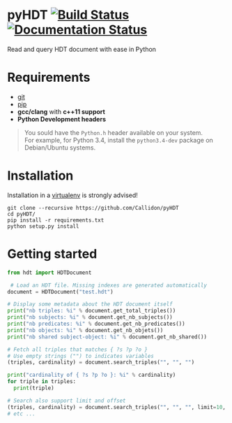 # pyHDT [![Build Status](https://travis-ci.org/Callidon/pyHDT.svg?branch=master)](https://travis-ci.org/Callidon/pyHDT) [![Documentation Status](https://readthedocs.org/projects/pyhdt/badge/?version=latest)](http://pyhdt.readthedocs.io/en/latest/?badge=latest)

Read and query HDT document with ease in Python

# Requirements

* [git](https://git-scm.com/)
* [pip](https://pip.pypa.io/en/stable/)
* **gcc/clang** with **c++11 support**
* **Python Development headers**
> You sould have the `Python.h` header available on your system.   
> For example, for Python 3.4, install the `python3.4-dev` package on Debian/Ubuntu systems.

# Installation

Installation in a [virtualenv](https://virtualenv.pypa.io/en/stable/) is strongly advised!

```
git clone --recursive https://github.com/Callidon/pyHDT
cd pyHDT/
pip install -r requirements.txt
python setup.py install
```

# Getting started

```python
from hdt import HDTDocument

 # Load an HDT file. Missing indexes are generated automatically
document = HDTDocument("test.hdt")

# Display some metadata about the HDT document itself
print("nb triples: %i" % document.get_total_triples())
print("nb subjects: %i" % document.get_nb_subjects())
print("nb predicates: %i" % document.get_nb_predicates())
print("nb objects: %i" % document.get_nb_objets())
print("nb shared subject-object: %i" % document.get_nb_shared())

# Fetch all triples that matches { ?s ?p ?o }
# Use empty strings ("") to indicates variables
(triples, cardinality) = document.search_triples("", "", "")

print("cardinality of { ?s ?p ?o }: %i" % cardinality)
for triple in triples:
  print(triple)

# Search also support limit and offset
(triples, cardinality) = document.search_triples("", "", "", limit=10, offset=100)
# etc ...
```
